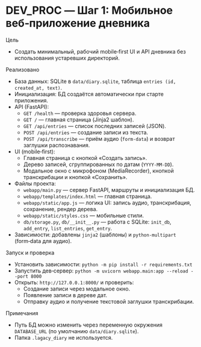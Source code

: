 # DEV_PROC — Шаг 1: Мобильное веб‑приложение дневника

Цель
- Создать минимальный, рабочий mobile‑first UI и API дневника без использования устаревших директорий.

Реализовано
- База данных: SQLite в `data/diary.sqlite`, таблица `entries (id, created_at, text)`.
- Инициализация: БД создаётся автоматически при старте приложения.
- API (FastAPI):
  - `GET /health` — проверка здоровья сервера.
  - `GET /` — главная страница (Jinja2 шаблон).
  - `GET /api/entries` — список последних записей (JSON).
  - `POST /api/entries` — создание записи из текста.
  - `POST /api/transcribe` — приём аудио (`form-data`) и возврат заглушки распознавания.
- UI (mobile‑first):
  - Главная страница с кнопкой «Создать запись».
  - Дерево записей, сгруппированных по датам (`YYYY-MM-DD`).
  - Модальное окно с микрофоном (MediaRecorder), кнопкой транскрибации и кнопкой «Сохранить».
- Файлы проекта:
  - `webapp/main.py` — сервер FastAPI, маршруты и инициализация БД.
  - `webapp/templates/index.html` — главная страница.
  - `webapp/static/app.js` — логика UI: запись аудио, транскрибация, сохранение, рендер дерева.
  - `webapp/static/styles.css` — мобильные стили.
  - `db/storage.py`, `db/__init__.py` — работа с SQLite: `init_db`, `add_entry`, `list_entries`, `get_entry`.
- Зависимости: добавлены `jinja2` (шаблоны) и `python-multipart` (form‑data для аудио).

Запуск и проверка
- Установить зависимости: `python -m pip install -r requirements.txt`
- Запустить дев‑сервер: `python -m uvicorn webapp.main:app --reload --port 8000`
- Открыть: `http://127.0.0.1:8000/` и проверить:
  - Создание записи через модальное окно.
  - Появление записи в дереве дат.
  - Отправку аудио и получение текстовой заглушки транскрибации.

Примечания
- Путь БД можно изменить через переменную окружения `DATABASE_URL` (по умолчанию `data/diary.sqlite`).
- Папка `.lagacy_diary` не используется.